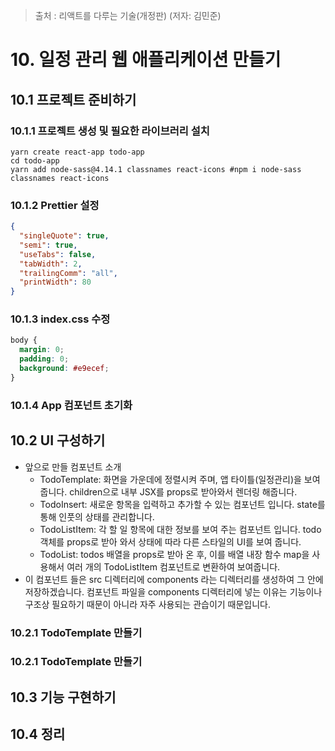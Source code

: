 > 출처 : 리액트를 다루는 기술(개정판) (저자: 김민준)

# 10. 일정 관리 웹 애플리케이션 만들기
## 10.1 프로젝트 준비하기
### 10.1.1 프로젝트 생성 및 필요한 라이브러리 설치
```shell
yarn create react-app todo-app  
cd todo-app
yarn add node-sass@4.14.1 classnames react-icons #npm i node-sass classnames react-icons
```

### 10.1.2 Prettier 설정
```json
{
  "singleQuote": true,
  "semi": true,
  "useTabs": false,
  "tabWidth": 2,
  "trailingComm": "all",
  "printWidth": 80
}
```

### 10.1.3 index.css 수정
```css
body {
  margin: 0;
  padding: 0;
  background: #e9ecef;
}
```

### 10.1.4 App 컴포넌트 초기화

## 10.2 UI 구성하기
- 앞으로 만들 컴포넌트 소개
    * TodoTemplate: 화면을 가운데에 정렬시켜 주며, 앱 타이틀(일정관리)을 보여줍니다. 
      children으로 내부 JSX를 props로 받아와서 렌더링 해줍니다.
    * TodoInsert: 새로운 항목을 입력하고 추가할 수 있는 컴포넌트 입니다. state를 통해 인풋의 상태를 관리합니다.
    * TodoListItem: 각 할 일 항목에 대한 정보를 보여 주는 컴포넌트 입니다. todo 객체를 props로 받아 와서 상태에 따라 다른 스타일의 UI를
      보여 줍니다.
    * TodoList: todos 배열을 props로 받아 온 후, 이를 배열 내장 함수 map을 사용해서 여러 개의 TodoListItem 컴포넌트로 변환하여 보여줍니다.
- 이 컴포넌트 들은 src 디렉터리에 components 라는 디렉터리를 생성하여 그 안에 저장하겠습니다. 컴포넌트 파일을 components 디렉터리에
  넣는 이유는 기능이나 구조상 필요하기 때문이 아니라 자주 사용되는 관습이기 때문입니다.

### 10.2.1 TodoTemplate 만들기


### 10.2.1 TodoTemplate 만들기


## 10.3 기능 구현하기
## 10.4 정리
